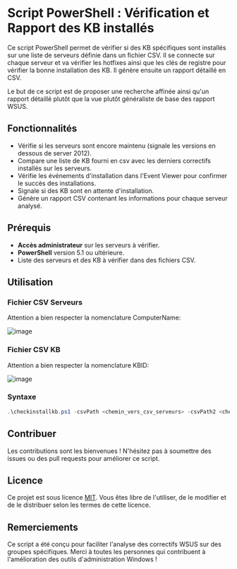 # Script PowerShell : Vérification et Rapport des KB installés

Ce script PowerShell permet de vérifier si des KB spécifiques sont installés sur une liste de serveurs définie dans un fichier CSV. Il se connecte sur chaque serveur et va vérifier les hotfixes ainsi que les clés de registre pour vérifier la bonne installation des KB. Il génère ensuite un rapport détaillé en CSV.

Le but de ce script est de proposer une recherche affinée ainsi qu'un rapport détaillé plutôt que la vue plutôt généraliste de base des rapport WSUS.


## Fonctionnalités

- Vérifie si les serveurs sont encore maintenu (signale les versions en dessous de server 2012).
- Compare une liste de KB fourni en csv avec les derniers correctifs installés sur les serveurs.
- Vérifie les événements d'installation dans l'Event Viewer pour confirmer le succès des installations.
- Signale si des KB sont en attente d'installation.
- Génère un rapport CSV contenant les informations pour chaque serveur analysé.


## Prérequis

- **Accès administrateur** sur les serveurs à vérifier.
- **PowerShell** version 5.1 ou ultérieure.
- Liste des serveurs et des KB à vérifier dans des fichiers CSV.


## Utilisation

### Fichier CSV Serveurs 

Attention a bien respecter la nomenclature ComputerName:


![image](https://github.com/user-attachments/assets/4086d028-232b-4f24-a13f-af5376a4ac77)

### Fichier CSV KB
Attention a bien respecter la nomenclature KBID:


![image](https://github.com/user-attachments/assets/ab32cec2-d057-4ceb-bd18-2ac2084a3bc0)

### Syntaxe

```powershell
.\checkinstallkb.ps1 -csvPath <chemin_vers_csv_serveurs> -csvPath2 <chemin_vers_csv_kb>
```


## Contribuer

Les contributions sont les bienvenues ! N'hésitez pas à soumettre des issues ou des pull requests pour améliorer ce script.


## Licence

Ce projet est sous licence [MIT](LICENSE). Vous êtes libre de l'utiliser, de le modifier et de le distribuer selon les termes de cette licence.


## Remerciements

Ce script a été conçu pour faciliter l'analyse des correctifs WSUS sur des groupes spécifiques. Merci à toutes les personnes qui contribuent à l'amélioration des outils d'administration Windows !

